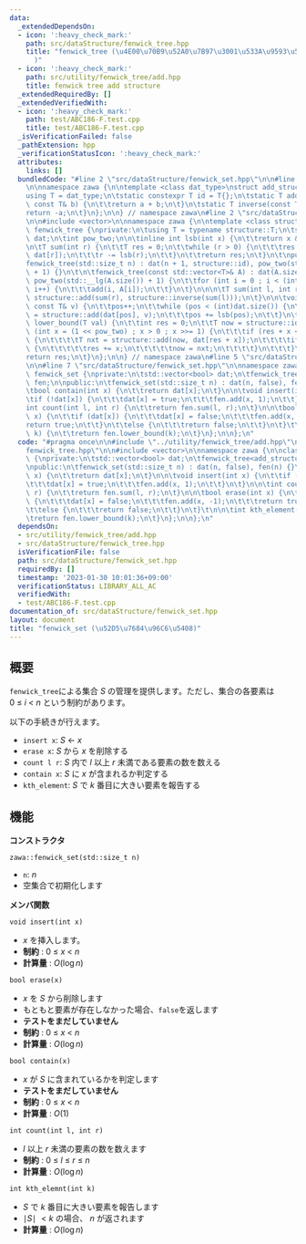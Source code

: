 ```yaml
---
data:
  _extendedDependsOn:
  - icon: ':heavy_check_mark:'
    path: src/dataStructure/fenwick_tree.hpp
    title: "fenwick_tree (\u4E00\u70B9\u52A0\u7B97\u3001\u533A\u9593\u548C\u53D6\u5F97\
      )"
  - icon: ':heavy_check_mark:'
    path: src/utility/fenwick_tree/add.hpp
    title: fenwick tree add structure
  _extendedRequiredBy: []
  _extendedVerifiedWith:
  - icon: ':heavy_check_mark:'
    path: test/ABC186-F.test.cpp
    title: test/ABC186-F.test.cpp
  _isVerificationFailed: false
  _pathExtension: hpp
  _verificationStatusIcon: ':heavy_check_mark:'
  attributes:
    links: []
  bundledCode: "#line 2 \"src/dataStructure/fenwick_set.hpp\"\n\n#line 2 \"src/utility/fenwick_tree/add.hpp\"\
    \n\nnamespace zawa {\n\ntemplate <class dat_type>\nstruct add_structure {\n\t\
    using T = dat_type;\n\tstatic constexpr T id = T{};\n\tstatic T add(const T& a,\
    \ const T& b) {\n\t\treturn a + b;\n\t}\n\tstatic T inverse(const T& a) {\n\t\t\
    return -a;\n\t}\n};\n\n} // namespace zawa\n#line 2 \"src/dataStructure/fenwick_tree.hpp\"\
    \n\n#include <vector>\n\nnamespace zawa {\n\ntemplate <class structure>\nclass\
    \ fenwick_tree {\nprivate:\n\tusing T = typename structure::T;\n\tstd::vector<T>\
    \ dat;\n\tint pow_two;\n\n\tinline int lsb(int x) {\n\t\treturn x & -x;\n\t}\n\
    \n\tT sum(int r) {\n\t\tT res = 0;\n\t\twhile (r > 0) {\n\t\t\tres = structure::add(res,\
    \ dat[r]);\n\t\t\tr -= lsb(r);\n\t\t}\n\t\treturn res;\n\t}\n\t\npublic:\n\n\t\
    fenwick_tree(std::size_t n) : dat(n + 1, structure::id), pow_two(std::__lg(n)\
    \ + 1) {}\n\t\n\tfenwick_tree(const std::vector<T>& A) : dat(A.size() + 1, structure::id),\
    \ pow_two(std::__lg(A.size()) + 1) {\n\t\tfor (int i = 0 ; i < (int)A.size() ;\
    \ i++) {\n\t\t\tadd(i, A[i]);\n\t\t}\n\t}\n\n\n\tT sum(int l, int r) {\n\t\treturn\
    \ structure::add(sum(r), structure::inverse(sum(l)));\n\t}\n\n\tvoid add(int pos,\
    \ const T& v) {\n\t\tpos++;\n\t\twhile (pos < (int)dat.size()) {\n\t\t\tdat[pos]\
    \ = structure::add(dat[pos], v);\n\t\t\tpos += lsb(pos);\n\t\t}\n\t}\n\n\tint\
    \ lower_bound(T val) {\n\t\tint res = 0;\n\t\tT now = structure::id;\n\t\tfor\
    \ (int x = (1 << pow_two) ; x > 0 ; x >>= 1) {\n\t\t\tif (res + x < (int)dat.size())\
    \ {\n\t\t\t\tT nxt = structure::add(now, dat[res + x]);\n\t\t\t\tif (nxt < val)\
    \ {\n\t\t\t\t\tres += x;\n\t\t\t\t\tnow = nxt;\n\t\t\t\t}\n\t\t\t}\n\t\t}\n\t\t\
    return res;\n\t}\n};\n\n} // namespace zawa\n#line 5 \"src/dataStructure/fenwick_set.hpp\"\
    \n\n#line 7 \"src/dataStructure/fenwick_set.hpp\"\n\nnamespace zawa {\n\nclass\
    \ fenwick_set {\nprivate:\n\tstd::vector<bool> dat;\n\tfenwick_tree<add_structure<int>>\
    \ fen;\n\npublic:\n\tfenwick_set(std::size_t n) : dat(n, false), fen(n) {}\n\n\
    \tbool contain(int x) {\n\t\treturn dat[x];\n\t}\n\n\tvoid insert(int x) {\n\t\
    \tif (!dat[x]) {\n\t\t\tdat[x] = true;\n\t\t\tfen.add(x, 1);\n\t\t}\n\t}\n\n\t\
    int count(int l, int r) {\n\t\treturn fen.sum(l, r);\n\t}\n\n\tbool erase(int\
    \ x) {\n\t\tif (dat[x]) {\n\t\t\tdat[x] = false;\n\t\t\tfen.add(x, -1);\n\t\t\t\
    return true;\n\t\t}\n\t\telse {\n\t\t\treturn false;\n\t\t}\n\t}\t\n\n\tint kth_element(int\
    \ k) {\n\t\treturn fen.lower_bound(k);\n\t}\n};\n\n};\n"
  code: "#pragma once\n\n#include \"../utility/fenwick_tree/add.hpp\"\n#include \"\
    fenwick_tree.hpp\"\n\n#include <vector>\n\nnamespace zawa {\n\nclass fenwick_set\
    \ {\nprivate:\n\tstd::vector<bool> dat;\n\tfenwick_tree<add_structure<int>> fen;\n\
    \npublic:\n\tfenwick_set(std::size_t n) : dat(n, false), fen(n) {}\n\n\tbool contain(int\
    \ x) {\n\t\treturn dat[x];\n\t}\n\n\tvoid insert(int x) {\n\t\tif (!dat[x]) {\n\
    \t\t\tdat[x] = true;\n\t\t\tfen.add(x, 1);\n\t\t}\n\t}\n\n\tint count(int l, int\
    \ r) {\n\t\treturn fen.sum(l, r);\n\t}\n\n\tbool erase(int x) {\n\t\tif (dat[x])\
    \ {\n\t\t\tdat[x] = false;\n\t\t\tfen.add(x, -1);\n\t\t\treturn true;\n\t\t}\n\
    \t\telse {\n\t\t\treturn false;\n\t\t}\n\t}\t\n\n\tint kth_element(int k) {\n\t\
    \treturn fen.lower_bound(k);\n\t}\n};\n\n};\n"
  dependsOn:
  - src/utility/fenwick_tree/add.hpp
  - src/dataStructure/fenwick_tree.hpp
  isVerificationFile: false
  path: src/dataStructure/fenwick_set.hpp
  requiredBy: []
  timestamp: '2023-01-30 10:01:36+09:00'
  verificationStatus: LIBRARY_ALL_AC
  verifiedWith:
  - test/ABC186-F.test.cpp
documentation_of: src/dataStructure/fenwick_set.hpp
layout: document
title: "fenwick_set (\u52D5\u7684\u96C6\u5408)"
---
```


## 概要

`fenwick_tree`による集合 $S$ の管理を提供します。ただし、集合の各要素は $0\ \le\ i\ <\ n$ という制約があります。

以下の手続きが行えます。
- `insert x`: $S\ \leftarrow\ x$
- `erase x`: $S$ から $x$ を削除する
- `count l r`: $S$ 内で $l$ 以上 $r$ 未満である要素の数を数える
- `contain x`: $S$ に $x$ が含まれるか判定する
- `kth_element`: $S$ で $k$ 番目に大きい要素を報告する

## 機能

**コンストラクタ**

`zawa::fenwick_set(std::size_t n)`
- `n`: $n$
- 空集合で初期化します

**メンバ関数**

`void insert(int x)`
- $x$ を挿入します。
- **制約** : $0\ \le\ x\ <\ n$
- **計算量** : $O(\log n)$

`bool erase(x)`
- $x$ を $S$ から削除します
- もともと要素が存在しなかった場合、`false`を返します
- **テストをまだしていません**
- **制約** : $0\ \le\ x\ <\ n$
- **計算量** : $O(\log n)$

`bool contain(x)`
- $x$ が $S$ に含まれているかを判定します
- **テストをまだしていません**
- **制約** : $0\ \le\ x\ <\ n$
- **計算量** : $O(1)$

`int count(int l, int r)`
- $l$ 以上 $r$ 未満の要素の数を数えます
- **制約** : $0\ \le\ l\ \le\ r\ \le\ n$
- **計算量** : $O(\log n)$

`int kth_elemnt(int k)`
- $S$ で $k$ 番目に大きい要素を報告します
- $\mid S\mid\ < k$ の場合、 $n$ が返されます
- **計算量** : $O(\log n)$
